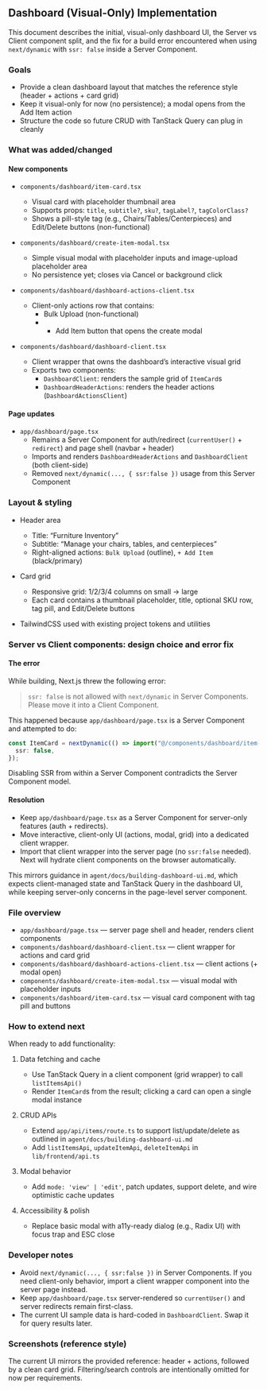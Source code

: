 ## Dashboard (Visual-Only) Implementation

This document describes the initial, visual-only dashboard UI, the Server vs Client component split, and the fix for a build error encountered when using `next/dynamic` with `ssr: false` inside a Server Component.

### Goals

- Provide a clean dashboard layout that matches the reference style (header + actions + card grid)
- Keep it visual-only for now (no persistence); a modal opens from the Add Item action
- Structure the code so future CRUD with TanStack Query can plug in cleanly

### What was added/changed

#### New components

- `components/dashboard/item-card.tsx`

  - Visual card with placeholder thumbnail area
  - Supports props: `title`, `subtitle?`, `sku?`, `tagLabel?`, `tagColorClass?`
  - Shows a pill-style tag (e.g., Chairs/Tables/Centerpieces) and Edit/Delete buttons (non-functional)

- `components/dashboard/create-item-modal.tsx`

  - Simple visual modal with placeholder inputs and image-upload placeholder area
  - No persistence yet; closes via Cancel or background click

- `components/dashboard/dashboard-actions-client.tsx`

  - Client-only actions row that contains:
    - Bulk Upload (non-functional)
    - - Add Item button that opens the create modal

- `components/dashboard/dashboard-client.tsx`
  - Client wrapper that owns the dashboard’s interactive visual grid
  - Exports two components:
    - `DashboardClient`: renders the sample grid of `ItemCard`s
    - `DashboardHeaderActions`: renders the header actions (`DashboardActionsClient`)

#### Page updates

- `app/dashboard/page.tsx`
  - Remains a Server Component for auth/redirect (`currentUser()` + `redirect`) and page shell (navbar + header)
  - Imports and renders `DashboardHeaderActions` and `DashboardClient` (both client-side)
  - Removed `next/dynamic(..., { ssr:false })` usage from this Server Component

### Layout & styling

- Header area

  - Title: “Furniture Inventory”
  - Subtitle: “Manage your chairs, tables, and centerpieces”
  - Right-aligned actions: `Bulk Upload` (outline), `+ Add Item` (black/primary)

- Card grid

  - Responsive grid: 1/2/3/4 columns on small → large
  - Each card contains a thumbnail placeholder, title, optional SKU row, tag pill, and Edit/Delete buttons

- TailwindCSS used with existing project tokens and utilities

### Server vs Client components: design choice and error fix

#### The error

While building, Next.js threw the following error:

> `ssr: false` is not allowed with `next/dynamic` in Server Components. Please move it into a Client Component.

This happened because `app/dashboard/page.tsx` is a Server Component and attempted to do:

```ts
const ItemCard = nextDynamic(() => import("@/components/dashboard/item-card"), {
  ssr: false,
});
```

Disabling SSR from within a Server Component contradicts the Server Component model.

#### Resolution

- Keep `app/dashboard/page.tsx` as a Server Component for server-only features (auth + redirects).
- Move interactive, client-only UI (actions, modal, grid) into a dedicated client wrapper.
- Import that client wrapper into the server page (no `ssr:false` needed). Next will hydrate client components on the browser automatically.

This mirrors guidance in `agent/docs/building-dashboard-ui.md`, which expects client-managed state and TanStack Query in the dashboard UI, while keeping server-only concerns in the page-level server component.

### File overview

- `app/dashboard/page.tsx` — server page shell and header, renders client components
- `components/dashboard/dashboard-client.tsx` — client wrapper for actions and card grid
- `components/dashboard/dashboard-actions-client.tsx` — client actions (+ modal open)
- `components/dashboard/create-item-modal.tsx` — visual modal with placeholder inputs
- `components/dashboard/item-card.tsx` — visual card component with tag pill and buttons

### How to extend next

When ready to add functionality:

1. Data fetching and cache

   - Use TanStack Query in a client component (grid wrapper) to call `listItemsApi()`
   - Render `ItemCard`s from the result; clicking a card can open a single modal instance

2. CRUD APIs

   - Extend `app/api/items/route.ts` to support list/update/delete as outlined in `agent/docs/building-dashboard-ui.md`
   - Add `listItemsApi`, `updateItemApi`, `deleteItemApi` in `lib/frontend/api.ts`

3. Modal behavior

   - Add `mode: 'view' | 'edit'`, patch updates, support delete, and wire optimistic cache updates

4. Accessibility & polish
   - Replace basic modal with a11y-ready dialog (e.g., Radix UI) with focus trap and ESC close

### Developer notes

- Avoid `next/dynamic(..., { ssr:false })` in Server Components. If you need client-only behavior, import a client wrapper component into the server page instead.
- Keep `app/dashboard/page.tsx` server-rendered so `currentUser()` and server redirects remain first-class.
- The current UI sample data is hard-coded in `DashboardClient`. Swap it for query results later.

### Screenshots (reference style)

The current UI mirrors the provided reference: header + actions, followed by a clean card grid. Filtering/search controls are intentionally omitted for now per requirements.
